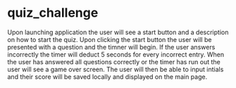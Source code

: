 # quiz_challenge
Upon launching application the user will see a start button and a description on how to start the quiz.
Upon clicking the start button the user will be presented with a question and the timner will begin.
If the user answers incorrectly the timer will deduct 5 seconds for every incorrect entry.
When the user has answered all questions correctly or the timer has run out the user will see a game over screen.
The user will then be able to input intials and their score will be saved locally and displayed on the main page.